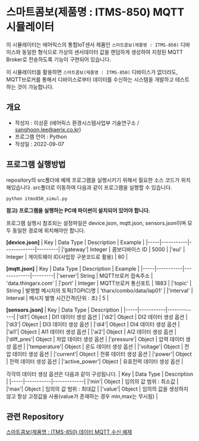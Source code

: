 # 스마트콤보(제품명 : ITMS-850) MQTT 시뮬레이터

이 시뮬레이터는 에어릭스의 통합IoT센서 제품인 ```스마트콤보(제품명 : ITMS-850)``` 디바이스와 동일한 형식으로 가상의 센서데이터 값을 랜덤하게 생성하여 지정된 MQTT Broker로 전송하도록 기능이 구현되어 있습니다.

이 시뮬레이터를 활용하면 ```스마트콤보(제품명 : ITMS-850)``` 디바이스가 없더라도, MQTT브로커를 통해서 디바이스로부터 데이터를 수신하는 시스템을 개발하고 테스트하는 것이 가능합니다.

## 개요 ##

* 작성자 : 이상훈 (에어릭스 환경시스템사업부 기술연구소 / sanghoon.lee@aerix.co.kr)
* 프로그램 언어 : Python
* 작성일 : 2022-09-07

## 프로그램 실행방법 ##

repository의 src폴더에 예제 프로그램을 실행시키기 위해서 필요한 소스 코드가 위치해있습니다. src폴더로 이동하여 다음과 같이 프로그램을 실행할 수 있습니다.

```
python itms850_simul.py
```

**참고) 프로그램을 실행하는 PC에 파이썬이 설치되어 있어야 합니다.**

프로그램 실행시 참조되는 설정파일은 device.json, mqtt.json, sensors.json이며 모두 동일한 경로에 위치해야만 합니다.

**[device.json]**
| Key | Data Type | Description | Example |
|-----|-----------|-------------|---------|
|'gateway'| Integer | 콤보디바이스 ID | 5000 |
|'eui' | Integer | 게이트웨이 ID(사업장 구분코드로 활용) | 80 |

**[mqtt.json]**
| Key | Data Type | Description | Example |
|-----|-----------|-------------|---------|
|'server'| String | MQTT브로커 접속주소 | 'data.thingarx.com' |
|'port' | Integer | MQTT브로커 통신포트 | 1883 |
|'topic' | String | 발행할 메시지의 토픽(TOPIC)명 | 'tharx/combo/data/lap01' |
|'interval' | Interval | 메시지 발행 시간간격(단위 : 초) | 5 |

**[sensors.json]**
| Key | Data Type | Description |
|-----|-----------|-------------|
|'di1'| Object | DI1 데이터 생성 옵션 |
|'di2'| Object | DI2 데이터 생성 옵션 |
|'di3'| Object | DI3 데이터 생성 옵션 |
|'di4'| Object | DI4 데이터 생성 옵션 |
|'ai1'| Object | AI1 데이터 생성 옵션 |
|'ai2'| Object | AI2 데이터 생성 옵션 |
|'diff_pres'| Object | 차압 데이터 생성 옵션 |
|'pressure'| Object | 압력 데이터 생성 옵션 |
|'temperature'| Object | 온도 데이터 생성 옵션 |
|'voltage'| Object | 전압 데이터 생성 옵션 |
|'current'| Object | 전류 데이터 생성 옵션 |
|'power'| Object | 전력 데이터 생성 옵션 |
|'active_power'| Object | 유효전력 데이터 생성 옵션 |

각각의 데이터 생성 옵션은 다음과 같이 구성됩니다.
| Key | Data Type | Description |
|-----|-----------|-------------|
|'min'| Object | 임의의 값 범위 : 최소값 |
|'max'| Object | 임의의 값 범위 : 최대값 |
|'value'| Object | 임의의 값을 생성하지 않고 항상 고정값을 사용(value가 존재하는 경우 min,max는 무시됨) |


## 관련 Repository ##

<a href="https://github.com/aerixdev/itms850_dataparser" target="_blank">스마트콤보(제품명 : ITMS-850) 데이터 MQTT 수신 예제</a>
